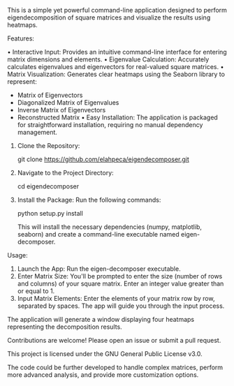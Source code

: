 This is a simple yet powerful command-line application designed to perform eigendecomposition of square matrices and visualize the results using heatmaps. 

Features:

• Interactive Input: Provides an intuitive command-line interface for entering matrix dimensions and elements. 
• Eigenvalue Calculation: Accurately calculates eigenvalues and eigenvectors for real-valued square matrices.
• Matrix Visualization: Generates clear heatmaps using the Seaborn library to represent:
  * Matrix of Eigenvectors
  * Diagonalized Matrix of Eigenvalues
  * Inverse Matrix of Eigenvectors
  * Reconstructed Matrix
• Easy Installation: The application is packaged for straightforward installation, requiring no manual dependency management.

1. Clone the Repository: 
   
   git clone https://github.com/elahpeca/eigendecomposer.git
   
2. Navigate to the Project Directory:
   
   cd eigendecomposer 
   
3. Install the Package:  Run the following commands:
   
   python setup.py install
   
   This will install the necessary dependencies (numpy, matplotlib, seaborn) and create a command-line executable named eigen-decomposer.

Usage:

1. Launch the App: Run the eigen-decomposer executable.
2. Enter Matrix Size: You'll be prompted to enter the size (number of rows and columns) of your square matrix. Enter an integer value greater than or equal to 1.
3. Input Matrix Elements: Enter the elements of your matrix row by row, separated by spaces. The app will guide you through the input process.

The application will generate a window displaying four heatmaps representing the decomposition results.

Contributions are welcome! Please open an issue or submit a pull request.

This project is licensed under the GNU General Public License v3.0.

The code could be further developed to handle complex matrices, perform more advanced analysis, and provide more customization options.
